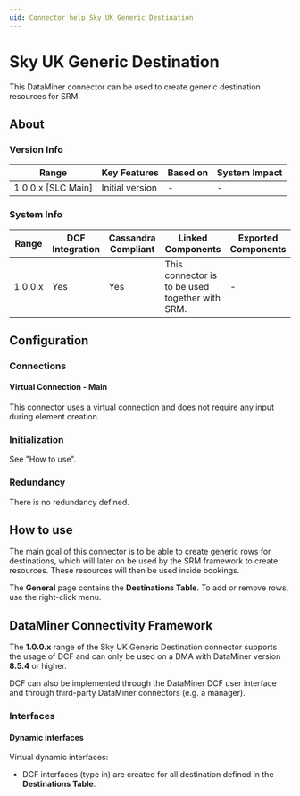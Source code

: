 ```yaml
---
uid: Connector_help_Sky_UK_Generic_Destination
---
```


# Sky UK Generic Destination

This DataMiner connector can be used to create generic destination resources for SRM.

## About

### Version Info

| Range                | Key Features     | Based on     | System Impact     |
|----------------------|------------------|--------------|-------------------|
| 1.0.0.x [SLC Main]   | Initial version  | -            | -                 |

### System Info

| Range     | DCF Integration     | Cassandra Compliant     | Linked Components                               | Exported Components     |
|-----------|---------------------|-------------------------|-------------------------------------------------|-------------------------|
| 1.0.0.x   | Yes                 | Yes                     | This connector is to be used together with SRM. | -                       |

## Configuration

### Connections

#### Virtual Connection - Main

This connector uses a virtual connection and does not require any input during element creation.

### Initialization

See "How to use".

### Redundancy

There is no redundancy defined.

## How to use

The main goal of this connector is to be able to create generic rows for destinations, which will later on be used by the SRM framework to create resources. These resources will then be used inside bookings.

The **General** page contains the **Destinations Table**. To add or remove rows, use the right-click menu.

## DataMiner Connectivity Framework

The **1.0.0.x** range of the Sky UK Generic Destination connector supports the usage of DCF and can only be used on a DMA with DataMiner version **8.5.4** or higher.

DCF can also be implemented through the DataMiner DCF user interface and through third-party DataMiner connectors (e.g. a manager).

### Interfaces

#### Dynamic interfaces

Virtual dynamic interfaces:

- DCF interfaces (type in) are created for all destination defined in the **Destinations Table**.
